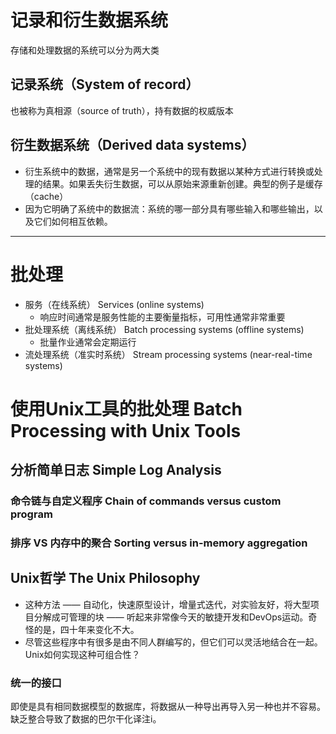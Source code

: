# 记录和衍生数据系统

存储和处理数据的系统可以分为两大类

## 记录系统（System of record）
也被称为真相源（source of truth），持有数据的权威版本

## 衍生数据系统（Derived data systems）
* 衍生系统中的数据，通常是另一个系统中的现有数据以某种方式进行转换或处理的结果。如果丢失衍生数据，可以从原始来源重新创建。典型的例子是缓存（cache）
* 因为它明确了系统中的数据流：系统的哪一部分具有哪些输入和哪些输出，以及它们如何相互依赖。

***

# 批处理
* 服务（在线系统） Services (online systems)
  * 响应时间通常是服务性能的主要衡量指标，可用性通常非常重要
* 批处理系统（离线系统） Batch processing systems (offline systems)
  * 批量作业通常会定期运行
* 流处理系统（准实时系统） Stream processing systems (near-real-time systems)

# 使用Unix工具的批处理 Batch Processing with Unix Tools

## 分析简单日志 Simple Log Analysis

### 命令链与自定义程序 Chain of commands versus custom program

### 排序 VS 内存中的聚合 Sorting versus in-memory aggregation

## Unix哲学 The Unix Philosophy
* 这种方法 —— 自动化，快速原型设计，增量式迭代，对实验友好，将大型项目分解成可管理的块 —— 听起来非常像今天的敏捷开发和DevOps运动。奇怪的是，四十年来变化不大。
* 尽管这些程序中有很多是由不同人群编写的，但它们可以灵活地结合在一起。 Unix如何实现这种可组合性？

### 统一的接口
​ 即使是具有相同数据模型的数据库，将数据从一种导出再导入另一种也并不容易。缺乏整合导致了数据的巴尔干化译注i。

